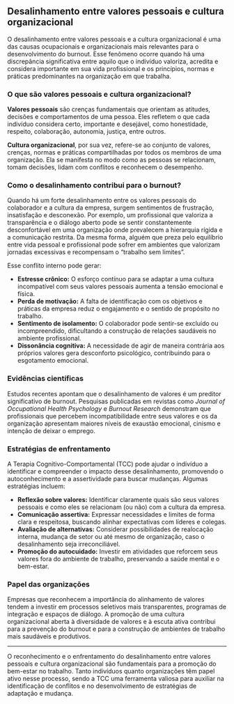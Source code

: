 ## Desalinhamento entre valores pessoais e cultura organizacional

O desalinhamento entre valores pessoais e a cultura organizacional é uma das causas ocupacionais e organizacionais mais relevantes para o desenvolvimento do burnout. Esse fenômeno ocorre quando há uma discrepância significativa entre aquilo que o indivíduo valoriza, acredita e considera importante em sua vida profissional e os princípios, normas e práticas predominantes na organização em que trabalha.

### O que são valores pessoais e cultura organizacional?

**Valores pessoais** são crenças fundamentais que orientam as atitudes, decisões e comportamentos de uma pessoa. Eles refletem o que cada indivíduo considera certo, importante e desejável, como honestidade, respeito, colaboração, autonomia, justiça, entre outros.

**Cultura organizacional**, por sua vez, refere-se ao conjunto de valores, crenças, normas e práticas compartilhadas por todos os membros de uma organização. Ela se manifesta no modo como as pessoas se relacionam, tomam decisões, lidam com conflitos e reconhecem o desempenho.

### Como o desalinhamento contribui para o burnout?

Quando há um forte desalinhamento entre os valores pessoais do colaborador e a cultura da empresa, surgem sentimentos de frustração, insatisfação e desconexão. Por exemplo, um profissional que valoriza a transparência e o diálogo aberto pode se sentir constantemente desconfortável em uma organização onde prevalecem a hierarquia rígida e a comunicação restrita. Da mesma forma, alguém que preza pelo equilíbrio entre vida pessoal e profissional pode sofrer em ambientes que valorizam jornadas excessivas e recompensam o “trabalho sem limites”.

Esse conflito interno pode gerar:

- **Estresse crônico:** O esforço contínuo para se adaptar a uma cultura incompatível com seus valores pessoais aumenta a tensão emocional e física.
- **Perda de motivação:** A falta de identificação com os objetivos e práticas da empresa reduz o engajamento e o sentido de propósito no trabalho.
- **Sentimento de isolamento:** O colaborador pode sentir-se excluído ou incompreendido, dificultando a construção de relações saudáveis no ambiente profissional.
- **Dissonância cognitiva:** A necessidade de agir de maneira contrária aos próprios valores gera desconforto psicológico, contribuindo para o esgotamento emocional.

### Evidências científicas

Estudos recentes apontam que o desalinhamento de valores é um preditor significativo de burnout. Pesquisas publicadas em revistas como *Journal of Occupational Health Psychology* e *Burnout Research* demonstram que profissionais que percebem incompatibilidade entre seus valores e os da organização apresentam maiores níveis de exaustão emocional, cinismo e intenção de deixar o emprego.

### Estratégias de enfrentamento

A Terapia Cognitivo-Comportamental (TCC) pode ajudar o indivíduo a identificar e compreender o impacto desse desalinhamento, promovendo o autoconhecimento e a assertividade para buscar mudanças. Algumas estratégias incluem:

- **Reflexão sobre valores:** Identificar claramente quais são seus valores pessoais e como eles se relacionam (ou não) com a cultura da empresa.
- **Comunicação assertiva:** Expressar necessidades e limites de forma clara e respeitosa, buscando alinhar expectativas com líderes e colegas.
- **Avaliação de alternativas:** Considerar possibilidades de realocação interna, mudança de setor ou até mesmo de organização, caso o desalinhamento seja irreconciliável.
- **Promoção do autocuidado:** Investir em atividades que reforcem seus valores fora do ambiente de trabalho, preservando a saúde mental e o bem-estar.

### Papel das organizações

Empresas que reconhecem a importância do alinhamento de valores tendem a investir em processos seletivos mais transparentes, programas de integração e espaços de diálogo. A promoção de uma cultura organizacional aberta à diversidade de valores e à escuta ativa contribui para a prevenção do burnout e para a construção de ambientes de trabalho mais saudáveis e produtivos.

---

O reconhecimento e o enfrentamento do desalinhamento entre valores pessoais e cultura organizacional são fundamentais para a promoção do bem-estar no trabalho. Tanto indivíduos quanto organizações têm papel ativo nesse processo, sendo a TCC uma ferramenta valiosa para auxiliar na identificação de conflitos e no desenvolvimento de estratégias de adaptação e mudança.